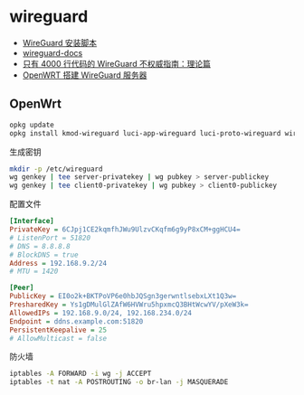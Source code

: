 # wireguard

- [WireGuard 安装脚本](https://github.com/atrandys/wireguard/tree/master)
- [wireguard-docs](https://github.com/pirate/wireguard-docs)
- [只有 4000 行代码的 WireGuard 不权威指南：理论篇](https://www.v2ex.com/t/687449)
- [OpenWRT 搭建 WireGuard 服务器](https://www.v2ex.com/t/624344)

## OpenWrt

```bash
opkg update
opkg install kmod-wireguard luci-app-wireguard luci-proto-wireguard wireguard wireguard-tools
```

生成密钥

```bash
mkdir -p /etc/wireguard
wg genkey | tee server-privatekey | wg pubkey > server-publickey
wg genkey | tee client0-privatekey | wg pubkey > client0-publickey
```

配置文件

```ini
[Interface]
PrivateKey = 6CJpj1CE2kqmfhJWu9UlzvCKqfm6g9yP8xCM+ggHCU4=
# ListenPort = 51820
# DNS = 8.8.8.8
# BlockDNS = true
Address = 192.168.9.2/24
# MTU = 1420

[Peer]
PublicKey = EI0o2k+BKTPoVP6e0hbJQSgn3gerwntlsebxLXt1Q3w=
PresharedKey = Ys1gDMulGlZAfW6HVWru5hpxmcQ3BHtWcwYV/pXeW3k=
AllowedIPs = 192.168.9.0/24, 192.168.234.0/24
Endpoint = ddns.example.com:51820
PersistentKeepalive = 25
# AllowMulticast = false
```

防火墙

```bash
iptables -A FORWARD -i wg -j ACCEPT
iptables -t nat -A POSTROUTING -o br-lan -j MASQUERADE
```







